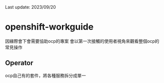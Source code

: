 Last update: 2023/09/20
# openshift-workguide 

因緣際會下會需要協助ocp的專案
會以第一次接觸的使用者視角來觀看整個ocp的常見操作


## Operator   

ocp自己有的套件，將各種服務拆分成單一

